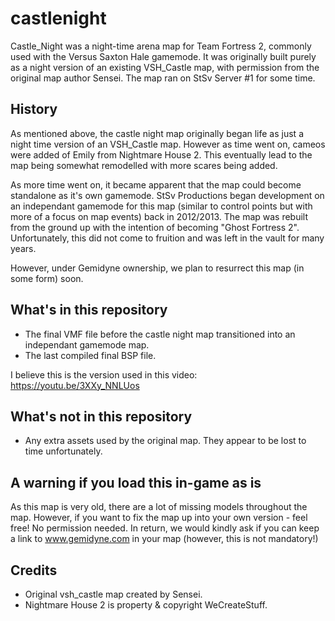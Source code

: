 # castlenight
Castle_Night was a night-time arena map for Team Fortress 2, commonly used with the Versus Saxton Hale gamemode.  It was originally built purely as a night version of an existing VSH_Castle map, with permission from the original map author Sensei. The map ran on StSv Server #1 for some time.

## History
As mentioned above, the castle night map originally began life as just a night time version of an VSH_Castle map. However as time went on, cameos were added of Emily from Nightmare House 2. This eventually lead to the map being somewhat remodelled with more scares being added.

As more time went on, it became apparent that the map could become standalone as it's own gamemode. StSv Productions began development on an independant gamemode for this map (similar to control points but with more of a focus on map events) back in 2012/2013. The map was rebuilt from the ground up with the intention of becoming "Ghost Fortress 2". Unfortunately, this did not come to fruition and was left in the vault for many years.

However, under Gemidyne ownership, we plan to resurrect this map (in some form) soon.

## What's in this repository
- The final VMF file before the castle night map transitioned into an independant gamemode map. 
- The last compiled final BSP file.

I believe this is the version used in this video: https://youtu.be/3XXy_NNLUos

## What's not in this repository
- Any extra assets used by the original map. They appear to be lost to time unfortunately.

## A warning if you load this in-game as is
As this map is very old, there are a lot of missing models throughout the map. However, if you want to fix the map up into your own version - feel free! No permission needed. 
In return, we would kindly ask if you can keep a link to www.gemidyne.com in your map (however, this is not mandatory!)

## Credits

- Original vsh_castle map created by Sensei.
- Nightmare House 2 is property & copyright WeCreateStuff.